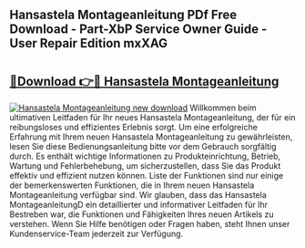 ## Hansastela Montageanleitung PDf Free Download - Part-XbP Service Owner Guide - User Repair Edition mxXAG

# <h2><a href="http://df6uwn6.blite.top/?on=Hansastela+Montageanleitung">🔗Download 👉🔴 Hansastela Montageanleitung</a></h2>

[![Hansastela Montageanleitung new download](https://i.imgur.com/lujVjoI.png)](http://df6uwn6.blite.top/?on=Hansastela+Montageanleitung)
Willkommen beim ultimativen Leitfaden für Ihr neues Hansastela Montageanleitung, der für ein reibungsloses und effizientes Erlebnis sorgt. Um eine erfolgreiche Erfahrung mit Ihrem neuen Hansastela Montageanleitung zu gewährleisten, lesen Sie diese Bedienungsanleitung bitte vor dem Gebrauch sorgfältig durch. Es enthält wichtige Informationen zu Produkteinrichtung, Betrieb, Wartung und Fehlerbehebung, um sicherzustellen, dass Sie das Produkt effektiv und effizient nutzen können. Liste der Funktionen sind nur einige der bemerkenswerten Funktionen, die in Ihrem neuen Hansastela Montageanleitung verfügbar sind. Wir glauben, dass das Hansastela MontageanleitungD ein detaillierter und informativer Leitfaden für Ihr Bestreben war, die Funktionen und Fähigkeiten Ihres neuen Artikels zu verstehen. Wenn Sie Hilfe benötigen oder Fragen haben, steht Ihnen unser Kundenservice-Team jederzeit zur Verfügung.
